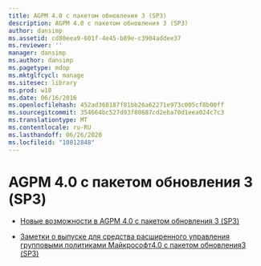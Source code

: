 ```yaml
---
title: AGPM 4.0 с пакетом обновления 3 (SP3)
description: AGPM 4.0 с пакетом обновления 3 (SP3)
author: dansimp
ms.assetid: cd80eea9-601f-4e45-b89e-c3904addee37
ms.reviewer: ''
manager: dansimp
ms.author: dansimp
ms.pagetype: mdop
ms.mktglfcycl: manage
ms.sitesec: library
ms.prod: w10
ms.date: 06/16/2016
ms.openlocfilehash: 452ad368187f81bb26a62271e973c005cf8b00ff
ms.sourcegitcommit: 354664bc527d93f80687cd2eba70d1eea024c7c3
ms.translationtype: MT
ms.contentlocale: ru-RU
ms.lasthandoff: 06/26/2020
ms.locfileid: "10812848"
---
```

# AGPM 4.0 с пакетом обновления 3 (SP3)


-   [Новые возможности в AGPM 4.0 с пакетом обновления 3 (SP3)](whats-new-in-agpm-40-sp3.md)

-   [Заметки о выпуске для средства расширенного управления групповыми политиками Майкрософт4.0 с пакетом обновления3 (SP3)](release-notes-for-microsoft-advanced-group-policy-management-40-sp3.md)

 

 





